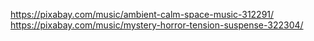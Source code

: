 https://pixabay.com/music/ambient-calm-space-music-312291/
https://pixabay.com/music/mystery-horror-tension-suspense-322304/